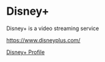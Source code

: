 # Disney+
Disney+ is a video streaming service

https://www.disneyplus.com/

[Disney+ Profile](Disney.yaml)